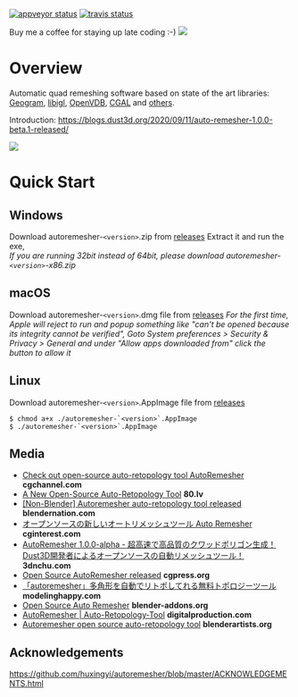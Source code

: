 [![appveyor status](https://ci.appveyor.com/api/projects/status/github/huxingyi/autoremesher?branch=master&svg=true)](https://ci.appveyor.com/project/huxingyi/autoremesher) [![travis status](https://travis-ci.org/huxingyi/autoremesher.svg?branch=master)](https://travis-ci.org/huxingyi/autoremesher)  

Buy me a coffee for staying up late coding :-) [![](https://www.paypalobjects.com/en_US/i/btn/btn_donate_SM.gif)](https://www.paypal.com/cgi-bin/webscr?cmd=_donations&business=GHALWLWXYGCU6&item_name=Support+me+coding+in+my+spare+time&currency_code=AUD&source=url)  

# Overview
Automatic quad remeshing software based on state of the art libraries: [Geogram](http://alice.loria.fr/index.php/software/4-library/75-geogram.html), [libigl](https://github.com/libigl), [OpenVDB](https://www.openvdb.org/), [CGAL](https://www.cgal.org/) and [others](https://github.com/huxingyi/autoremesher/blob/master/ACKNOWLEDGEMENTS.html).

Introduction:
https://blogs.dust3d.org/2020/09/11/auto-remesher-1.0.0-beta.1-released/

![](https://user-images.githubusercontent.com/3941597/93143111-6e536b00-f726-11ea-994e-660e88bd90f3.png)   

# Quick Start

## Windows
Download autoremesher-`<version>`.zip from [releases](https://github.com/huxingyi/autoremesher/releases)
Extract it and run the exe,  
*If you are running 32bit instead of 64bit, please download autoremesher-`<version>`-x86.zip*

## macOS
Download autoremesher-`<version>`.dmg file from [releases](https://github.com/huxingyi/autoremesher/releases)
*For the first time, Apple will reject to run and popup something like "can't be opened because its integrity cannot be verified", Goto System preferences > Security & Privacy > General and under "Allow apps downloaded from" click the button to allow it*

## Linux
Download autoremesher-`<version>`.AppImage file from [releases](https://github.com/huxingyi/autoremesher/releases)
```
$ chmod a+x ./autoremesher-`<version>`.AppImage
$ ./autoremesher-`<version>`.AppImage
```

## Media
- [Check out open-source auto-retopology tool AutoRemesher](http://www.cgchannel.com/2020/08/check-out-open-source-auto-retopology-tool-autoremesher/) **cgchannel.com**  
- [A New Open-Source Auto-Retopology Tool](https://80.lv/articles/a-new-open-source-auto-retopology-tool/) **80.lv**  
- [[Non-Blender] Autoremesher auto-retopology tool released](https://www.blendernation.com/2020/08/18/non-blender-autoremesher-auto-retopology-tool-released/) **blendernation.com**  
- [オープンソースの新しいオートリメッシュツール Auto Remesher](https://cginterest.com/2020/08/20/%e3%82%aa%e3%83%bc%e3%83%97%e3%83%b3%e3%82%bd%e3%83%bc%e3%82%b9%e3%81%ae%e6%96%b0%e3%81%97%e3%81%84%e3%82%aa%e3%83%bc%e3%83%88%e3%83%aa%e3%83%a1%e3%83%83%e3%82%b7%e3%83%a5%e3%83%84%e3%83%bc%e3%83%ab-a/) **cginterest.com**  
- [AutoRemesher 1.0.0-alpha - 超高速で高品質のクワッドポリゴン生成！Dust3D開発者によるオープンソースの自動リメッシュツール！](https://3dnchu.com/archives/autoremesher-1-0-0-alpha/) **3dnchu.com**  
- [Open Source AutoRemesher released](https://cgpress.org/archives/open-source-remesher.html) **cgpress.org**  
- [「autoremesher」多角形を自動でリトポしてれる無料トポロジーツール](https://modelinghappy.com/archives/30339) **modelinghappy.com**  
- [Open Source Auto Remesher](https://blender-addons.org/open-source-auto-remesher/) **blender-addons.org**  
- [AutoRemesher | Auto-Retopology-Tool](https://www.digitalproduction.com/2020/08/05/autoremesher-auto-retopology-tool/) **digitalproduction.com**  
- [Autoremesher open source auto-retopology tool](https://blenderartists.org/t/autoremesher-open-source-auto-retopology-tool/1245131/126) **blenderartists.org**  

## Acknowledgements
https://github.com/huxingyi/autoremesher/blob/master/ACKNOWLEDGEMENTS.html
